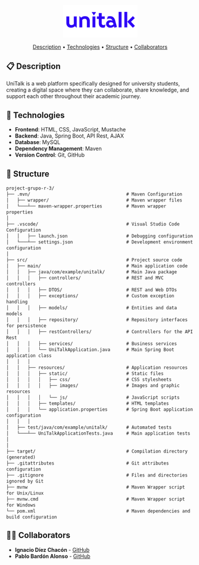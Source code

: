 <p align="center">
  <img src="src/main/resources/static/images/unitalklogo1.png" alt="UniTalk Logo" width="200" height="auto">
</p>

<p align="center">
  <a href="#-description">Description</a> •
  <a href="#-technologies">Technologies</a> •
  <a href="#-structure">Structure</a> •
  <a href="#-collaborators">Collaborators</a>
</p>

## 📋 Description

UniTalk is a web platform specifically designed for university students, creating a digital space where they can collaborate, share knowledge, and support each other throughout their academic journey.

## 🔧 Technologies

- **Frontend**: HTML, CSS, JavaScript, Mustache
- **Backend**: Java, Spring Boot, API Rest, AJAX
- **Database**: MySQL
- **Dependency Management**: Maven
- **Version Control**: Git, GitHub

## 📁 Structure

```
project-grupo-r-3/
├── .mvn/                                    # Maven Configuration
│   ├── wrapper/                             # Maven wrapper files
│   └───┴── maven-wrapper.properties         # Maven wrapper properties
│
├── .vscode/                                 # Visual Studio Code Configuration
│   │   ├── launch.json                      # Debugging configuration
│   └───┴── settings.json                    # Development environment configuration
│
├── src/                                     # Project source code
│   ├── main/                                # Main application code
│   │   ├── java/com/example/unitalk/        # Main Java package
│   │   │   ├── controllers/                 # REST and MVC controllers
│   │   │   ├── DTOS/                        # REST and Web DTOs
│   │   │   ├── exceptions/                  # Custom exception handling
│   │   │   ├── models/                      # Entities and data models
│   │   │   ├── repository/                  # Repository interfaces for persistence
│   │   │   ├── restControllers/             # Controllers for the API Rest
│   │   │   ├── services/                    # Business services
│   │   │   └── UniTalkApplication.java      # Main Spring Boot application class
│   │   │
│   │   ├── resources/                       # Application resources
│   │   │   ├── static/                      # Static files
│   │   │   │   ├── css/                     # CSS stylesheets
│   │   │   │   ├── images/                  # Images and graphic resources
│   │   │   │   └── js/                      # JavaScript scripts
│   │   │   ├── templates/                   # HTML templates
│   │   │   └── application.properties       # Spring Boot application configuration
│   │   │
│   ├── test/java/com/example/unitalk/       # Automated tests
│   └───┴── UniTalkApplicationTests.java     # Main application tests
│   
│
├── target/                                  # Compilation directory (generated)
├── .gitattributes                           # Git attributes configuration
├── .gitignore                               # Files and directories ignored by Git
├── mvnw                                     # Maven Wrapper script for Unix/Linux
├── mvnw.cmd                                 # Maven Wrapper script for Windows
└── pom.xml                                  # Maven dependencies and build configuration
```

## 👨‍💻 Collaborators

- **Ignacio Díez Chacón** - [GitHub](https://github.com/netzus1)
- **Pablo Bardón Alonso** - [GitHub](https://github.com/p4b4al)
